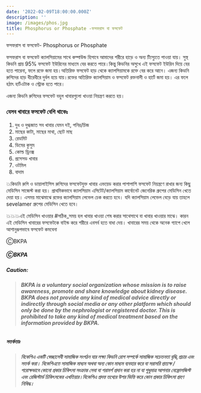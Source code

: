 ```yaml
---
date: '2022-02-09T18:00:00.000Z'
description: ''
image: /images/phos.jpg
title: Phosphorus or Phosphate -ফসফরাস বা ফসফেট
---
```





ফসফরাস বা ফসফেট- Phosphorus or Phosphate

ফসফরাস বা ফসফেট ক্যালসিয়ামের সাথে কম্পাউন্ড হিসাবে আমাদের শরীরে হাড়ে ও অন্য ট্যিস্যুতে পাওয়া যায়। সুস্থ কিডনি প্রায় 95% ফসফেট ইউরিনের মাধ্যমে বের করতে পারে।কিন্তু কিডনির অসুখে এই ফসফেট ইউরিন দিয়ে বের হতে পারেনা, ফলে রক্তে জমা হয়।অতিরিক্ত ফসফেট হাড় থেকে ক্যালসিয়ামকে রক্তে বের করে আনে। এজন্য কিডনি রুগিদের হাড় ধীরেধীরে দুর্বল হয়ে যায়।রক্তের অতিরিক্ত ক্যালসিয়াম ও ফসফেট রক্তনালী ও হার্টে জমা হয়। এর ফলে হঠাৎ হার্টএটাক ও স্ট্রোক হতে পারে।

এজন্য কিডনি রুগিদের ফসফেট বহুল খাবারগুলো খাওয়া নিয়ন্ত্রণ করতে হয়।

### যেসব খাবারে ফসফেট বেশি থাকেঃ

1. দুধ ও দুগ্ধজাত সব খাবার যেমন দই, পনির/চিজ
2. মাছের কাটা, মাছের মাথা, ছোট মাছ
3. রেডমিট
4. ডিমের কুসুম
5. কোল্ড ড্রিংক্স
6. প্রসেসড খাবার
7. ওটমিল
8. বাদাম

💥কিডনি রুগি ও ডায়ালাইসিস রুগিদের ফসফেটযুক্ত খাবার এভয়েড করার পাশাপাশি ফসফেট নিয়ন্ত্রণে রাখার জন্য কিছু মেডিসিন সাজেস্ট করা হয়। প্রাথমিকভাবে ক্যালসিয়াম এসিটেট/ক্যালসিয়াম কার্বোনেট জেনেরিক গ্রুপের মেডিসিন খেতে দেয়া হয়। এসময় মাঝেমাঝে রক্তের ক্যালসিয়াম লেভেল চেক করতে হবে। যদি ক্যালসিয়াম লেভেল বেড়ে যায় তাহলে sevelamer গ্রুপের মেডিসিন খেতে হবে।

💥💥💥এই মেডিসিন খাওয়ার #সঠিক_সময় হল খাবার খাওয়া শেষ করার সাথেসাথে বা খাবার খাওয়ার মাঝে। কারন এই মেডিসিন খাবারের ফসফেটকে বাইন্ড করে শরীরে এবসর্ব হতে বাধা দেয়। খাবারের সময় থেকে অনেক গ্যাপে খেলে আশানুরূপভাবে ফসফেট কমবেনা

ⒸBKPA

##### ⒸBKPA

##### **Caution:**

> ###### **BKPA is a voluntary social organization whose mission is to raise awareness, promote and share knowledge about kidney disease. BKPA does not provide any kind of medical advice directly or indirectly through social media or any other platform which should only be done by the nephrologist or registered doctor. This is prohibited to take any kind of medical treatment based on the information provided by BKPA.**

##### **সতর্কতাঃ**

> ###### **বিকেপিএ একটি স্বেচ্ছাসেবী সামাজিক সংগঠন যার লক্ষ্য কিডনি রোগ সম্পর্কে সামাজিক সচেতনতা বৃদ্ধি,প্রচার এবং সতর্ক করা। বিকেপিএতে সামাজিক মাধ্যম অথবা অন্য কোন মাধ্যম ব্যবহার করে বা সরাসরি প্রত্যক্ষ / পরোক্ষভাবে কোনো প্রকার চিকিৎসা সংক্রান্ত সেবা বা পরামর্শ প্রদান করা হয় না যা শুধুমাত্র আপনার নেফ্রোলজিস্ট এবং রেজিস্টার্ড চিকিৎসকের এখতিয়ার।বিকেপিএ প্রদত্ত তথ্যের উপর ভিত্তি করে কোন প্রকার চিকিৎসা গ্রহণ নিষিদ্ধ।**
